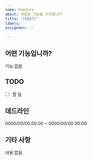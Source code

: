 ```yaml
---
name: Feature
about: 새로운 기능을 구현합니다
title: "[FEAT]"
labels: ''
assignees: ''

---
```


## 어떤 기능입니까?
기능 없음

## TODO
- [ ] 할 일

## 데드라인
0000/00/00 00:00 ~ 0000/00/00 00:00

## 기타 사항
내용 없음
